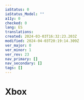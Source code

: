 ```yaml
---
iaStatus: 0
iaStatus_Model: ""
a11y: 0
checked: 0
lang: ES
translations: 
created: 2024-03-03T16:32:23.203Z
modified: 2024-04-03T20:19:14.309Z
ver_major: 0
ver_minor: 1
ver_rev: 23
nav_primary: []
nav_secondary: []
tags: []
---
```

# Xbox
